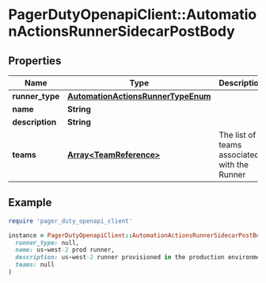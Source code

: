 # PagerDutyOpenapiClient::AutomationActionsRunnerSidecarPostBody

## Properties

| Name | Type | Description | Notes |
| ---- | ---- | ----------- | ----- |
| **runner_type** | [**AutomationActionsRunnerTypeEnum**](AutomationActionsRunnerTypeEnum.md) |  |  |
| **name** | **String** |  |  |
| **description** | **String** |  |  |
| **teams** | [**Array&lt;TeamReference&gt;**](TeamReference.md) | The list of teams associated with the Runner | [optional] |

## Example

```ruby
require 'pager_duty_openapi_client'

instance = PagerDutyOpenapiClient::AutomationActionsRunnerSidecarPostBody.new(
  runner_type: null,
  name: us-west-2 prod runner,
  description: us-west-2 runner provisioned in the production environment by the SRE team,
  teams: null
)
```

